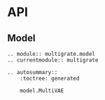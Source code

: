 # API

## Model

```{eval-rst}
.. module:: multigrate.model
.. currentmodule:: multigrate

.. autosummary::
    :toctree: generated

    model.MultiVAE
```
